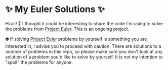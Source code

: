 # ✨ My Euler Solutions ✨

Hi all! 👋 I thought it could be interesting to share the code I'm using to solve the problems from [Project Euler](https://projecteuler.net/). This is an ongoing project.

⛔ If solving [Project Euler](https://projecteuler.net/) problems by yourself is something you are interested in, I advise you to proceed with caution. There are solutions to a number of problems in this repo, so please make sure you don't look at any solution of a problem you'd like to solve by yourself. It is not my intention  to "spoil" the problems for anyone.
